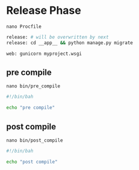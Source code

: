 # Release Phase
`nano Procfile`
```bash
release: # will be overwritten by next
release: cd __app__ && python manage.py migrate

web: gunicorn myproject.wsgi
```


## pre compile
`nano bin/pre_compile`
```bash
#!/bin/bah

echo "pre compile"
```


## post compile
`nano bin/post_compile`
```bash
#!/bin/bah

echo "post compile"
```
